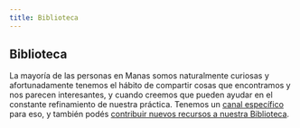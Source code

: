 ```yaml
---
title: Biblioteca
---
```

## Biblioteca

La mayoría de las personas en Manas somos naturalmente curiosas y afortunadamente tenemos el hábito de compartir cosas que encontramos y nos parecen interesantes, y cuando creemos que pueden ayudar en el constante refinamiento de nuestra práctica. Tenemos un [canal específico](https://manas.slack.com/archives/C02R1L3N9) para eso, y también podés [contribuir nuevos recursos a nuestra Biblioteca](https://airtable.com/shrepxLOZINQwO6Xl).
